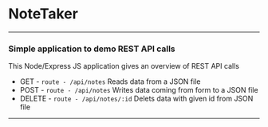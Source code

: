 # NoteTaker
---
### Simple application to demo REST API calls

This Node/Express JS application gives an overview of REST API calls
- GET - `route - /api/notes` Reads data from a JSON file
- POST - `route - /api/notes`  Writes data coming from form to a JSON file
- DELETE - `route - /api/notes/:id` Delets data with given id from JSON file

---
